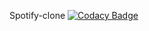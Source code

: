 Spotify-clone 
[![Codacy Badge](https://app.codacy.com/project/badge/Grade/19c5431cc79b44f0a50bee54cbd276b1)](https://www.codacy.com?utm_source=github.com&amp;utm_medium=referral&amp;utm_content=BartdBont/spotify-clone-backend&amp;utm_campaign=Badge_Grade)
